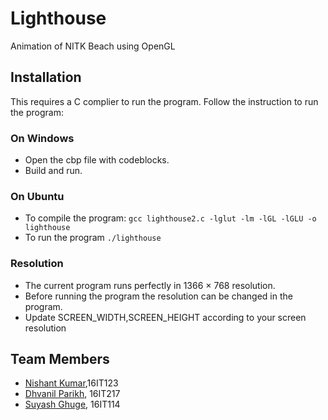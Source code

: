 # Lighthouse
Animation of NITK Beach using OpenGL


## Installation

This requires a C complier to run the program. Follow the instruction to run the program:

### On Windows
- Open the cbp file with codeblocks.
- Build and run.


### On Ubuntu
- To compile the program: `gcc lighthouse2.c -lglut -lm -lGL -lGLU -o lighthouse`
- To run the program `./lighthouse`

### Resolution
- The current program runs perfectly in 1366 × 768 resolution.
- Before running the program the resolution can be changed in the program.
- Update SCREEN_WIDTH,SCREEN_HEIGHT according to your screen resolution


## Team Members
* [Nishant Kumar](https://github.com/NishantKr97),16IT123
* [Dhvanil Parikh](https://github.com/DhvanilP), 16IT217
* [Suyash Ghuge](https://github.com/suyash0103), 16IT114

